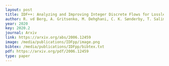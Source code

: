 ```yaml
--- 
layout: post
title: IDF++: Analyzing and Improving Integer Discrete Flows for Lossless Compression
author: R. vd Berg, A. Gritsenko, M. Dehghani, C. K. Sønderby, T. Salimans
year: 2020
key: 2020.2
journal: Arxiv
link: https://arxiv.org/abs/2006.12459
image: /media/publications/IDFpp/image.png
bibtex: /media/publications/IDFpp/bibtex.txt
pdf: https://arxiv.org/pdf/2006.12459
type: paper
---
```

